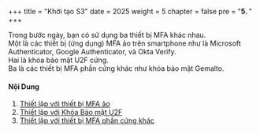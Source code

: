 +++
title = "Khởi tạo S3"
date = 2025
weight = 5
chapter = false
pre = "<b>5. </b>"
+++

Trong bước ngày, bạn có sử dụng ba thiết bị MFA khác nhau.  
Một là các thiết bị (ứng dụng) MFA ảo trên smartphone như là Microsoft Authenticator, Google Authenticator, và Okta Verify.  
Hai là khóa bảo mật U2F cứng.  
Ba là các thiết bị MFA phần cứng khác như khóa bảo mật Gemalto.
#### Nội Dung

1. [Thiết lập với thiết bị MFA ảo](1-virtual-mfa-device)
2. [Thiết lập với Khóa Bảo mật U2F](2-u2f-security-key)
3. [Thiết lập với thiết bị MFA phần cứng khác](3-other-hardware-mfa-device)
